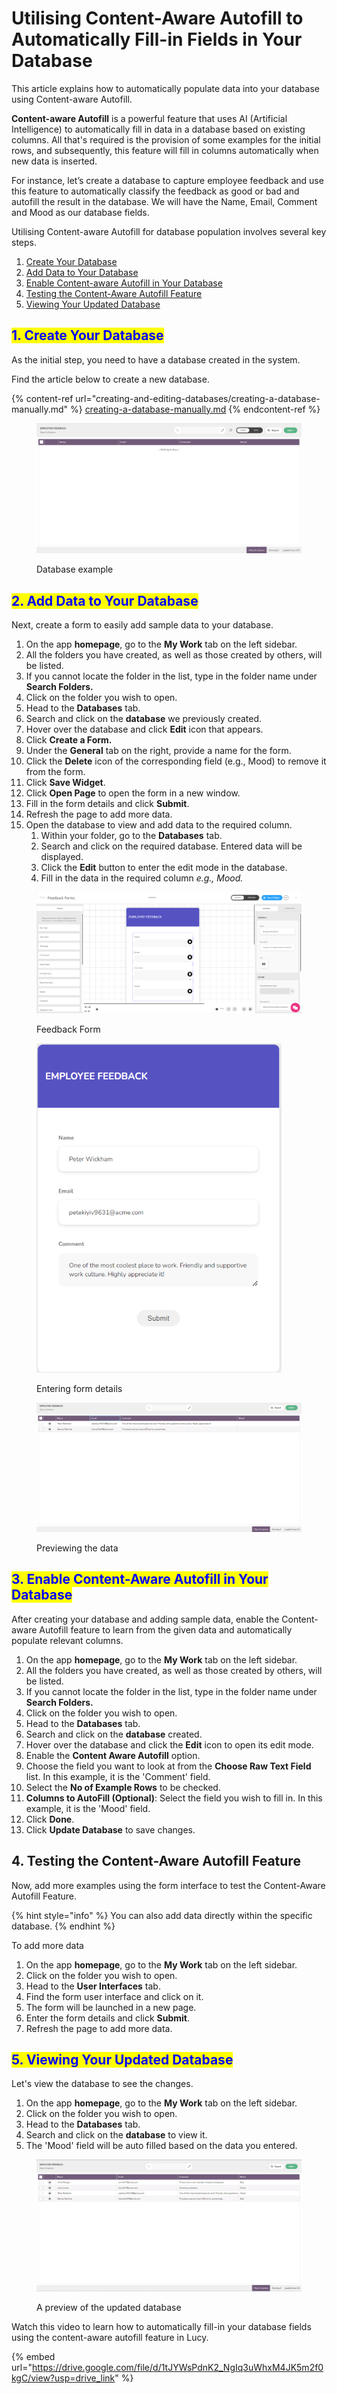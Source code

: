 # Utilising Content-Aware Autofill to Automatically Fill-in Fields in Your Database

This article explains how to automatically populate data into your database using Content-aware Autofill.

**Content-aware Autofill** is a powerful feature that uses AI (Artificial Intelligence) to automatically fill in data in a database based on existing columns. All that's required is the provision of some examples for the initial rows, and subsequently, this feature will fill in columns automatically when new data is inserted.

For instance, let’s create a database to capture employee feedback and use this feature to automatically classify the feedback as good or bad and autofill the result in the database. We will have the Name, Email, Comment and Mood as our database fields.

Utilising Content-aware Autofill for database population involves several key steps.

1. [Create Your Database](utilising-content-aware-autofill-to-automatically-fill-in-fields-in-your-database.md#id-1.-create-your-database)
2. [Add Data to Your Database](utilising-content-aware-autofill-to-automatically-fill-in-fields-in-your-database.md#id-2.-add-data-to-your-database)
3. [Enable Content-aware Autofill in Your Database](utilising-content-aware-autofill-to-automatically-fill-in-fields-in-your-database.md#id-3.-enable-content-aware-autofill-in-your-database)
4. [Testing the Content-Aware Autofill Feature](utilising-content-aware-autofill-to-automatically-fill-in-fields-in-your-database.md#id-4.-testing-the-content-aware-autofill-feature)
5. [Viewing Your Updated Database](utilising-content-aware-autofill-to-automatically-fill-in-fields-in-your-database.md#viewing-your-updated-database)

## <mark style="color:blue;">1. Create Your Database</mark>

As the initial step, you need to have a database created in the system.&#x20;

Find the article below to create a new database.

{% content-ref url="creating-and-editing-databases/creating-a-database-manually.md" %}
[creating-a-database-manually.md](creating-and-editing-databases/creating-a-database-manually.md)
{% endcontent-ref %}

<figure><img src="../.gitbook/assets/Database example_1.png" alt=""><figcaption><p>Database example</p></figcaption></figure>

## <mark style="color:blue;">2. Add Data to Your Database</mark>

Next, create a form to easily add sample data to your database.

1. On the app **homepage**, go to the **My Work** tab on the left sidebar.
2. All the folders you have created, as well as those created by others, will be listed.
3. If you cannot locate the folder in the list, type in the folder name under **Search Folders.**
4. Click on the folder you wish to open.
5. Head to the **Databases** tab.
6. Search and click on the **database** we previously created.
7. Hover over the database and click **Edit** icon that appears.
8. Click **Create a Form.**
9. Under the **General** tab on the right, provide a name for the form.
10. Click the **Delete** icon of the corresponding field (e.g., Mood) to remove it from the form.
11. Click **Save Widget**.
12. Click **Open Page** to open the form in a new window.
13. Fill in the form details and click **Submit**.
14. Refresh the page to add more data.
15. Open the database to view and add data to the required column.
    1. Within your folder, go to the **Databases** tab.
    2. Search and click on the required database. Entered data will be displayed.
    3. Click the **Edit** button to enter the edit mode in the database.
    4. Fill in the data in the required column _e.g., Mood._

<figure><img src="../.gitbook/assets/Content-aware Autofill to Automatically Populate Your Database_S1.png" alt=""><figcaption><p>Feedback Form </p></figcaption></figure>

<figure><img src="../.gitbook/assets/Content-aware Autofill to Automatically Populate Your Database_S2.png" alt="" width="392"><figcaption><p>Entering form details</p></figcaption></figure>

<figure><img src="../.gitbook/assets/Content-aware Autofill to Automatically Populate Your Database_S3.png" alt=""><figcaption><p>Previewing the data</p></figcaption></figure>

## <mark style="color:blue;">3. Enable Content-Aware Autofill in Your Database</mark>

After creating your database and adding sample data, enable the Content-aware Autofill feature to learn from the given data and automatically populate relevant columns.

1. On the app **homepage**, go to the **My Work** tab on the left sidebar.
2. All the folders you have created, as well as those created by others, will be listed.
3. If you cannot locate the folder in the list, type in the folder name under **Search Folders.**
4. Click on the folder you wish to open.
5. Head to the **Databases** tab.
6. Search and click on the **database** created.
7. Hover over the database and click the **Edit** icon to open its edit mode.
8. Enable the **Content Aware Autofill** option.
9. Choose the field you want to look at from the **Choose Raw Text Field** list. In this example, it is the 'Comment' field.
10. Select the **No of Example Rows** to be checked.
11. **Columns to AutoFill (Optional)**: Select the field you wish to fill in. In this example, it is the 'Mood' field.
12. Click **Done**.
13. Click **Update Database** to save changes.

## 4. Testing the Content-Aware Autofill Feature

Now, add more examples using the form interface to test the Content-Aware Autofill Feature.

{% hint style="info" %}
You can also add data directly within the specific database.
{% endhint %}

To add more data

1. On the app **homepage**, go to the **My Work** tab on the left sidebar.
2. Click on the folder you wish to open.
3. Head to the **User Interfaces** tab.
4. Find the form user interface and click on it.
5. The form will be launched in a new page.
6. Enter the form details and click **Submit**.
7. Refresh the page to add more data.

## <mark style="color:blue;">5. Viewing Your Updated Database</mark>

Let's view the database to see the changes.

1. On the app **homepage**, go to the **My Work** tab on the left sidebar.
2. Click on the folder you wish to open.
3. Head to the **Databases** tab.
4. Search and click on the **database** to view it.
5. The 'Mood' field will be auto filled based on the data you entered.

<figure><img src="../.gitbook/assets/Content-aware Autofill to Automatically Populate Your Database_S4.png" alt=""><figcaption><p>A preview of the updated database</p></figcaption></figure>

Watch this video to learn how to automatically fill-in your database fields using the content-aware autofill feature in Lucy.

{% embed url="https://drive.google.com/file/d/1tJYWsPdnK2_NgIq3uWhxM4JK5m2f0kgC/view?usp=drive_link" %}
